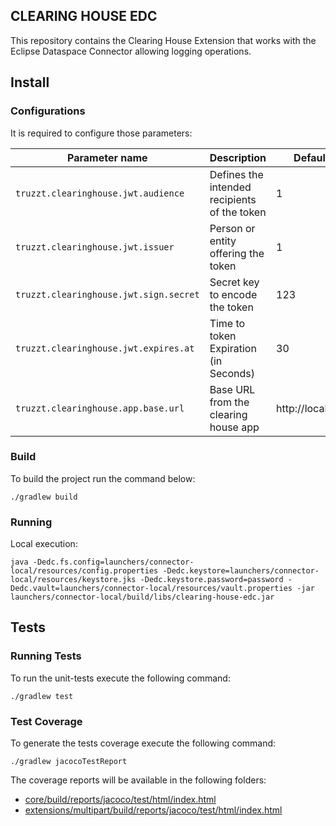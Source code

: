 ## CLEARING HOUSE EDC
This repository contains the Clearing House Extension that works with the Eclipse Dataspace Connector
allowing logging operations.

## Install
### Configurations
It is required to configure those parameters:

| Parameter name                         | Description                                  | Default value          |
|----------------------------------------|----------------------------------------------|------------------------|
| `truzzt.clearinghouse.jwt.audience`    | Defines the intended recipients of the token | 1                      |
| `truzzt.clearinghouse.jwt.issuer`      | Person or entity offering the token          | 1                      |
| `truzzt.clearinghouse.jwt.sign.secret` | Secret key to encode the token               | 123                    |
| `truzzt.clearinghouse.jwt.expires.at`  | Time to token Expiration (in Seconds)        | 30                     |
| `truzzt.clearinghouse.app.base.url`    | Base URL from the clearing house app         | http://localhost:8000  |

### Build
To build the project run the command below:

    ./gradlew build


### Running
Local execution:

    java -Dedc.fs.config=launchers/connector-local/resources/config.properties -Dedc.keystore=launchers/connector-local/resources/keystore.jks -Dedc.keystore.password=password -Dedc.vault=launchers/connector-local/resources/vault.properties -jar launchers/connector-local/build/libs/clearing-house-edc.jar

## Tests

### Running Tests
To run the unit-tests execute the following command:

    ./gradlew test


### Test Coverage
To generate the tests coverage execute the following command:

    ./gradlew jacocoTestReport

The coverage reports will be available in the following folders:

- [core/build/reports/jacoco/test/html/index.html](./core/build/reports/jacoco/test/html/index.html)
- [extensions/multipart/build/reports/jacoco/test/html/index.html](./extensions/multipart/build/reports/jacoco/test/html/index.html)
